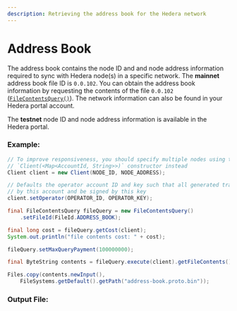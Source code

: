 ```yaml
---
description: Retrieving the address book for the Hedera network
---
```


# Address Book

The address book contains the node ID and and node address information required to sync with Hedera node\(s\) in a specific network.  The **mainnet** address book file ID is `0.0.102`. You can obtain the address book information by requesting the contents of the file `0.0.102` \([`FileContentsQuery()`](file-service-1/get-file-contents.md)\). The network information can also be found in your Hedera portal account.

The **testnet** node ID and node address information is available in the Hedera portal. 

### Example:

```java
// To improve responsiveness, you should specify multiple nodes using the
// `Client(<Map<AccountId, String>>)` constructor instead
Client client = new Client(NODE_ID, NODE_ADDRESS);

// Defaults the operator account ID and key such that all generated transactions will be paid for
// by this account and be signed by this key
client.setOperator(OPERATOR_ID, OPERATOR_KEY);

final FileContentsQuery fileQuery = new FileContentsQuery()
    .setFileId(FileId.ADDRESS_BOOK);

final long cost = fileQuery.getCost(client);
System.out.println("file contents cost: " + cost);

fileQuery.setMaxQueryPayment(100000000);

final ByteString contents = fileQuery.execute(client).getFileContents().getContents();

Files.copy(contents.newInput(),
    FileSystems.getDefault().getPath("address-book.proto.bin"));
```

### Output File:





